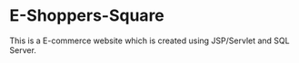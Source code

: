 # E-Shoppers-Square
This is a E-commerce website which is created using JSP/Servlet and SQL Server.
